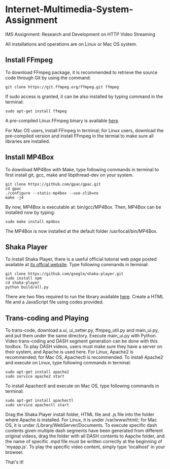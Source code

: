 # Internet-Multimedia-System-Assignment
IMS Assignment: Research and Development on HTTP Video Streaming

All installations and operations are on Linux or Mac OS system.

## Install FFmpeg
To download FFmpeg package, it is recommended to retrieve the source code through Git by using the command:

```
git clone https://git.ffmpeg.org/ffmpeg.git ffmpeg
```
If sudo access is granted, it can be also installed by typing command in the terminal:
```
sudo apt-get install ffmpeg
```
A pre-compiled Linux FFmpeg binary is available [here](http://www.ee.ucl.ac.uk/~iandreop/ffmpeg\_static\_with\_VMAF.zip). 

For Mac OS users, install FFmpeg in terminal; for Linux users, download the pre-compiled version and install FFmpeg in the termial to make sure all libraries are installed. 

## Install MP4Box
To download MP4Box with Make, type following commands in terminal to first install git, gcc, make and libpthread-dev on your system.
```
git clone https://github.com/gpac/gpac.git
cd gpac
./configure --static-mp4box --use-zlib=no
make -j4
```

By now, MP4Box is executable at: bin/gcc/MP4Box. Then, MP4Box can be installed now by typing:
```
sudo make install mp4box
```
The MP4Box is now installed at the default folder /usr/local/bin/MP4Box.

## Shaka Player
To install Shaka Player, there is a useful official tutorial web page posted available at [its offcial website](https://shaka-player-demo.appspot.com/docs/api/tutorial-welcome.html). Type following commands in terminal:
```
git clone https://github.com/google/shaka-player.git
sudo install npm
cd shaka-player
python build/all.py
```
There are two files required to run the library available [here](https://shaka-player-demo.appspot.com/docs/api/tutorial-basic-usage.html). Create a HTML file and a JavaScript file using codes provided.

## Trans-coding and Playing

To trans-code, download a.ui, ui_setter.py, ffmpeg_util.py and main_ui.py, and put them under the same directory. Execute main_ui.py with Python. Video trans-coding and DASH segment generation can be done with this toolbox.
To play DASH videos, users must make sure they have a server on their system, and Apache is used here. For Linux, Apache2 is recommended; for Mac OS, Apachectl is recommended. 
To install Apache2 and execute on Linux, type following commands in terminal:
```
sudo apt-get install apache2
sudo service apache2 start
```
To install Apachectl and execute on Mac OS, type following commands in terminal:
```
sudo apt-get install apachectl
sudo service apachectl start
```
Drag the Shaka Player install folder, HTML file and .js file into the folder where Apache is installed. For Linux, it is under /var/www/html/; for Mac OS, it is under /Library/WebServer/Documents. To execute specific dash contents given multiple dash segments have been generated from different original videos, drag the folder with all DASH contents to Aapche folder, and the name of specific .mpd file must be written correctly at the beginning of 'myapp.js'. To play the specific video content, simply type 'localhost' in your browser.

That's it!
